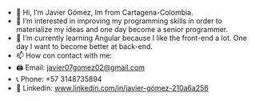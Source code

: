 - 👋 Hi, I’m Javier Gómez, Im from Cartagena-Colombia.
- 👀 I’m interested in improving my programming skills in order to materialize my ideas and one day become a senior programmer.
- 🌱 I’m currently learning Angular because I like the front-end a lot. One day I want to become better at back-end.
- 📫 How con contact with me:
- 🖨️ Email: javier07gomez02@gmail.com
- 📞 Phone: +57 3148735894
- 🔗 Linkedin: www.linkedin.com/in/javier-gómez-210a6a256

<!---
RundelCode/RundelCode is a ✨ special ✨ repository because its `README.md` (this file) appears on your GitHub profile.
You can click the Preview link to take a look at your changes.
--->
